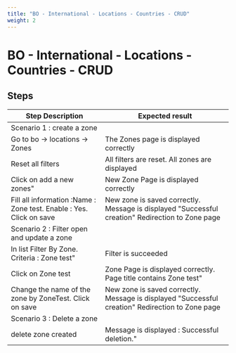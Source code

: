 ```yaml
---
title: "BO - International - Locations - Countries - CRUD"
weight: 2
---
```


# BO - International - Locations - Countries - CRUD
## Steps
| Step Description | Expected result |
| ----- | ----- |
| Scenario 1 : create a zone |  |
| Go to bo -> locations -> Zones | The Zones page is displayed correctly |
| Reset all filters | All filters are reset. All zones are displayed |
| Click on add a new zones" | New Zone Page is displayed correctly |
| Fill all information :Name : Zone test. Enable : Yes. Click on save | New zone is saved correctly. Message is displayed "Successful creation" Redirection to Zone page |
| Scenario 2 : Filter open and update a zone |  |
| In list Filter By Zone. Criteria : Zone test" | Filter is succeeded |
| Click on Zone test | Zone Page is displayed correctly. Page title contains Zone test" |
| Change the name of the zone by ZoneTest. Click on save | New zone is saved correctly. Message is displayed "Successful creation" Redirection to Zone page |
| Scenario 3 : Delete a zone |  |
| delete zone created | Message is displayed : Successful deletion." |
